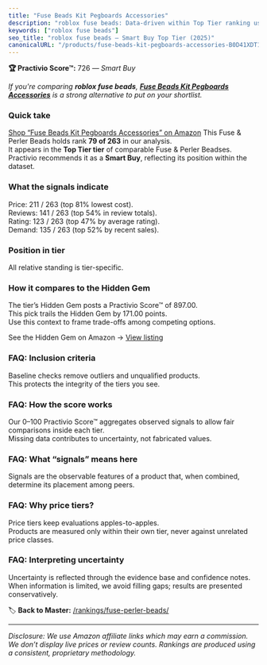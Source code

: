 ```yaml
---
title: "Fuse Beads Kit Pegboards Accessories"
description: "roblox fuse beads: Data-driven within Top Tier ranking using the Practivio Score™. Positioned by quality, value, demand, findability, momentum."
keywords: ["roblox fuse beads"]
seo_title: "roblox fuse beads — Smart Buy Top Tier (2025)"
canonicalURL: "/products/fuse-beads-kit-pegboards-accessories-B0D41XDT1Q/"
---
```


**🏆 Practivio Score™:** 726 — _Smart Buy_


*If you're comparing **roblox fuse beads**, **[Fuse Beads Kit Pegboards Accessories](https://www.amazon.com/dp/B0D41XDT1Q?tag=practivio-20)** is a strong alternative to put on your shortlist.*
### Quick take
[Shop “Fuse Beads Kit Pegboards Accessories” on Amazon](https://www.amazon.com/dp/B0D41XDT1Q?tag=practivio-20)
This Fuse & Perler Beads holds rank **79 of 263** in our analysis.  
It appears in the **Top Tier tier** of comparable Fuse & Perler Beadses.  
Practivio recommends it as a **Smart Buy**, reflecting its position within the dataset.

### What the signals indicate
Price: 211 / 263 (top 81% lowest cost).  
Reviews: 141 / 263 (top 54% in review totals).  
Rating: 123 / 263 (top 47% by average rating).  
Demand: 135 / 263 (top 52% by recent sales).

### Position in tier
All relative standing is tier-specific.

### How it compares to the Hidden Gem
The tier’s Hidden Gem posts a Practivio Score™ of 897.00.  
This pick trails the Hidden Gem by 171.00 points.  
Use this context to frame trade-offs among competing options.  

See the Hidden Gem on Amazon → [View listing](https://www.amazon.com/dp/B000ZDME7Y?tag=practivio-20)

### FAQ: Inclusion criteria
Baseline checks remove outliers and unqualified products.  
This protects the integrity of the tiers you see.

### FAQ: How the score works
Our 0–100 Practivio Score™ aggregates observed signals to allow fair comparisons inside each tier.  
Missing data contributes to uncertainty, not fabricated values.

### FAQ: What “signals” means here
Signals are the observable features of a product that, when combined, determine its placement among peers.

### FAQ: Why price tiers?
Price tiers keep evaluations apples-to-apples.  
Products are measured only within their own tier, never against unrelated price classes.

### FAQ: Interpreting uncertainty
Uncertainty is reflected through the evidence base and confidence notes.  
When information is limited, we avoid filling gaps; results are presented conservatively.


🏷️ **Back to Master:** [/rankings/fuse-perler-beads/](/rankings/fuse-perler-beads/)

---
_Disclosure: We use Amazon affiliate links which may earn a commission. We don’t display live prices or review counts. Rankings are produced using a consistent, proprietary methodology._
